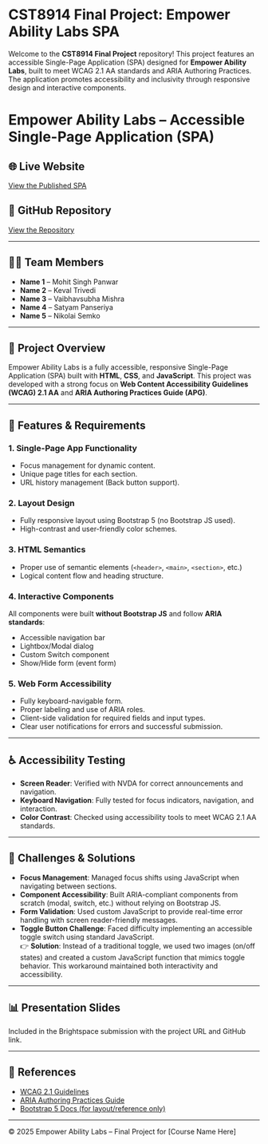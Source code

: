 # CST8914 Final Project: Empower Ability Labs SPA

Welcome to the **CST8914 Final Project** repository! This project features an accessible Single-Page Application (SPA) designed for **Empower Ability Labs**, built to meet WCAG 2.1 AA standards and ARIA Authoring Practices. The application promotes accessibility and inclusivity through responsive design and interactive components.

# Empower Ability Labs – Accessible Single-Page Application (SPA)

## 🌐 Live Website
[View the Published SPA](https://mspanwar21.github.io/Final-CST8914/)

## 📁 GitHub Repository
[View the Repository](https://github.com/mspanwar21/Final-CST8914)

---

## 👨‍💻 Team Members
- **Name 1** – Mohit Singh Panwar
- **Name 2** – Keval Trivedi
- **Name 3** – Vaibhavsubha Mishra
- **Name 4** – Satyam Panseriya
- **Name 5** – Nikolai Semko
---

## 🧩 Project Overview

Empower Ability Labs is a fully accessible, responsive Single-Page Application (SPA) built with **HTML**, **CSS**, and **JavaScript**. This project was developed with a strong focus on **Web Content Accessibility Guidelines (WCAG) 2.1 AA** and **ARIA Authoring Practices Guide (APG)**.

---

## 📌 Features & Requirements

### 1. **Single-Page App Functionality**
- Focus management for dynamic content.
- Unique page titles for each section.
- URL history management (Back button support).

### 2. **Layout Design**
- Fully responsive layout using Bootstrap 5 (no Bootstrap JS used).
- High-contrast and user-friendly color schemes.

### 3. **HTML Semantics**
- Proper use of semantic elements (`<header>`, `<main>`, `<section>`, etc.)
- Logical content flow and heading structure.

### 4. **Interactive Components**
All components were built **without Bootstrap JS** and follow **ARIA standards**:
- Accessible navigation bar
- Lightbox/Modal dialog
- Custom Switch component
- Show/Hide form (event form)

### 5. **Web Form Accessibility**
- Fully keyboard-navigable form.
- Proper labeling and use of ARIA roles.
- Client-side validation for required fields and input types.
- Clear user notifications for errors and successful submission.


---

## ♿ Accessibility Testing

- **Screen Reader**: Verified with NVDA for correct announcements and navigation.
- **Keyboard Navigation**: Fully tested for focus indicators, navigation, and interaction.
- **Color Contrast**: Checked using accessibility tools to meet WCAG 2.1 AA standards.

---

## 🔧 Challenges & Solutions

- **Focus Management**: Managed focus shifts using JavaScript when navigating between sections.
- **Component Accessibility**: Built ARIA-compliant components from scratch (modal, switch, etc.) without relying on Bootstrap JS.
- **Form Validation**: Used custom JavaScript to provide real-time error handling with screen reader-friendly messages.
- **Toggle Button Challenge**: Faced difficulty implementing an accessible toggle switch using standard JavaScript.  
  👉 **Solution**: Instead of a traditional toggle, we used two images (on/off states) and created a custom JavaScript function that mimics toggle behavior. This workaround maintained both interactivity and accessibility.



---

## 📊 Presentation Slides

Included in the Brightspace submission with the project URL and GitHub link.

---

## 📄 References

- [WCAG 2.1 Guidelines](https://www.w3.org/WAI/WCAG21/quickref/)
- [ARIA Authoring Practices Guide](https://www.w3.org/WAI/ARIA/apg/)
- [Bootstrap 5 Docs (for layout/reference only)](https://getbootstrap.com/docs/5.3/getting-started/introduction/)

---

© 2025 Empower Ability Labs – Final Project for [Course Name Here]



